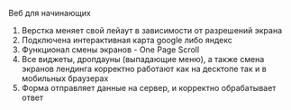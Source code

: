 Веб для начинающих

1. Верстка меняет свой лейаут в зависимости от разрешений экрана
2. Подключена интерактивная карта google либо яндекс
3. Функционал смены экранов - One Page Scroll
5. Все виджеты, дропдауны (выпадающие меню), а также смена экранов лендинга
корректно работают как на десктопе так и в мобильных браузерах
6. Форма отправляет данные на сервер, и корректно обрабатывает ответ
